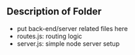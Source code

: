 ## Description of Folder
- put back-end/server related files here
- routes.js: routing logic
- server.js: simple node server setup